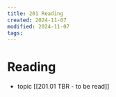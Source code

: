 ```yaml
---
title: 201 Reading
created: 2024-11-07
modified: 2024-11-07
tags: 
---
```

# Reading
- topic [[201.01 TBR - to be read]]
